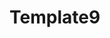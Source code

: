 # Template9

<!--
Provide an overview of what your class library does and how to get started.
This README is for the git repository, and will NOT be published with the
NuGet package.
-->